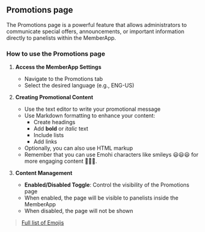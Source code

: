 ## Promotions page

The Promotions page is a powerful feature that allows administrators to communicate special offers, announcements, or important information directly to panelists within the MemberApp.

### How to use the Promotions page

1. **Access the MemberApp Settings**
   - Navigate to the Promotions tab
   - Select the desired language (e.g., ENG-US)

2. **Creating Promotional Content**
   - Use the text editor to write your promotional message
   - Use Markdown formatting to enhance your content:
     * Create headings
     * Add **bold** or *italic* text
     * Include lists
     * Add links
   - Optionally, you can also use HTML markup
   - Remember that you can use Emohi characters like smileys 😃😃😃 for more engaging content 🎉🎉🎉.

3. **Content Management**
   - **Enabled/Disabled Toggle**: Control the visibility of the Promotions page
   - When enabled, the page will be visible to panelists inside the MemberApp
   - When disabled, the page will not be shown

> <a href="https://apps.timwhitlock.info/emoji/tables/unicode" target="_blank">Full list of Emojis</a>
